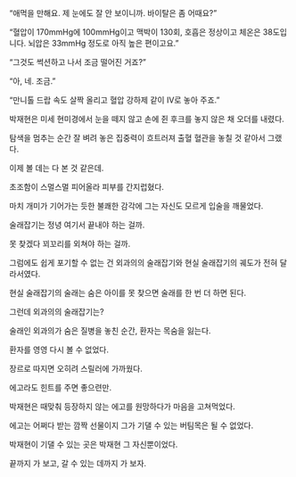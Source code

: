 “애먹을 만해요. 제 눈에도 잘 안 보이니까. 바이탈은 좀 어때요?”

“혈압이 170mmHg에 100mmHg이고 맥박이 130회, 호흡은 정상이고 체온은 38도입니다. 뇌압은 33mmHg 정도로 아직 높은 편이고요.”

“그것도 썩션하고 나서 조금 떨어진 거죠?”

“아, 네. 조금.”

“만니톨 드랍 속도 살짝 올리고 혈압 강하제 같이 IV로 놓아 주죠.”

박재현은 미세 현미경에서 눈을 떼지 않고 손에 쥔 후크를 놓지 않은 채 오더를 내렸다.

탐색을 멈추는 순간 잘 벼려 놓은 집중력이 흐트러져 출혈 혈관을 놓칠 것 같아서 그랬다.

이제 볼 데는 다 본 것 같은데.

초조함이 스멀스멀 피어올라 피부를 간지럽혔다.

마치 개미가 기어가는 듯한 불쾌한 감각에 그는 자신도 모르게 입술을 깨물었다.

술래잡기는 정녕 여기서 끝내야 하는 걸까.

못 찾겠다 꾀꼬리를 외쳐야 하는 걸까.

그럼에도 쉽게 포기할 수 없는 건 외과의의 술래잡기와 현실 술래잡기의 궤도가 전혀 달라서였다.

현실 술래잡기의 술래는 숨은 아이를 못 찾으면 술래를 한 번 더 하면 된다.

그런데 외과의의 술래잡기는?

술래인 외과의가 숨은 질병을 놓친 순간, 환자는 목숨을 잃는다.

환자를 영영 다시 볼 수 없었다.

장르로 따지면 오히려 스릴러에 가까웠다.

에고라도 힌트를 주면 좋으련만.

박재현은 때맞춰 등장하지 않는 에고를 원망하다가 마음을 고쳐먹었다.

에고는 어쩌다 받는 깜짝 선물이지 그가 기댈 수 있는 버팀목은 될 수 없었다.

박재현이 기댈 수 있는 곳은 박재현 그 자신뿐이었다.

끝까지 가 보고, 갈 수 있는 데까지 가 보자.